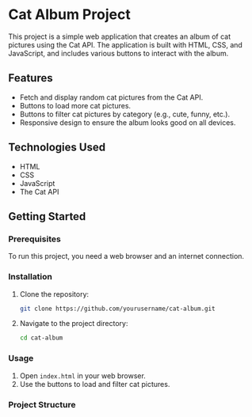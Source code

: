 # Cat Album Project

This project is a simple web application that creates an album of cat pictures using the Cat API. The application is built with HTML, CSS, and JavaScript, and includes various buttons to interact with the album.

## Features

- Fetch and display random cat pictures from the Cat API.
- Buttons to load more cat pictures.
- Buttons to filter cat pictures by category (e.g., cute, funny, etc.).
- Responsive design to ensure the album looks good on all devices.

## Technologies Used

- HTML
- CSS
- JavaScript
- The Cat API

## Getting Started

### Prerequisites

To run this project, you need a web browser and an internet connection.

### Installation

1. Clone the repository:
    ```bash
    git clone https://github.com/yourusername/cat-album.git
    ```
2. Navigate to the project directory:
    ```bash
    cd cat-album
    ```

### Usage

1. Open `index.html` in your web browser.
2. Use the buttons to load and filter cat pictures.

### Project Structure


